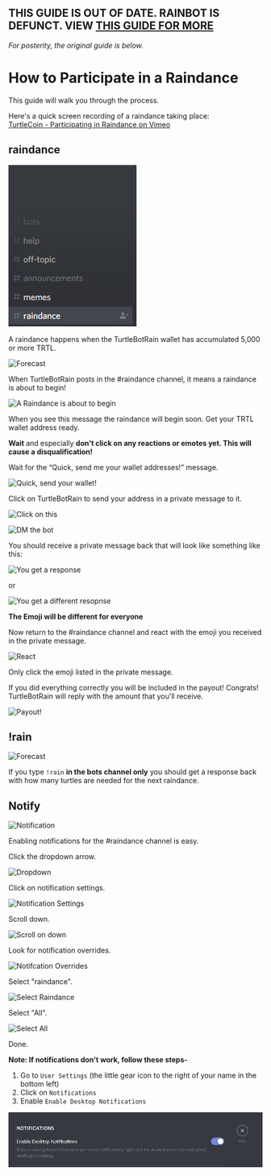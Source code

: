 ## THIS GUIDE IS OUT OF DATE. RAINBOT IS DEFUNCT. VIEW [THIS GUIDE FOR MORE](RainBorg-Wat-Dat)

*For posterity, the original guide is below.*



# How to Participate in a Raindance

This guide will walk you through the process.

Here's a quick screen recording of a raindance taking place:  
[TurtleCoin - Participating in Raindance on Vimeo](https://vimeo.com/258816694)

## raindance

![Raindance Channel](images/raindance/rain1.jpg)

A raindance happens when the TurtleBotRain wallet has accumulated 5,000 or more TRTL.

![Forecast](C:/Users/user/Documents/pages/production/docs/guides/images/raindance/forecast.jpg)

When TurtleBotRain posts in the #raindance channel, it means a raindance is about to begin!

![A Raindance is about to begin](C:/Users/user/Documents/pages/production/docs/guides/images/raindance/tuttut.jpg)

When you see this message the raindance will begin soon.
Get your TRTL wallet address ready.

**Wait** and especially **don't click on any reactions or emotes yet. This will cause a disqualification!**

Wait for the “Quick, send me your wallet addresses!” message.

![Quick, send your wallet!](C:/Users/user/Documents/pages/production/docs/guides/images/raindance/quick_rain.jpg)

Click on TurtleBotRain to send your address in a private message to it.

![Click on this](C:/Users/user/Documents/pages/production/docs/guides/images/raindance/turtlebotrain.jpg)

![DM the bot](C:/Users/user/Documents/pages/production/docs/guides/images/raindance/pm_bot.jpg)

You should receive a private message back that will look like something like this:

![You get a response](C:/Users/user/Documents/pages/production/docs/guides/images/raindance/respo1.jpg)

or

![You get a different resopnse](C:/Users/user/Documents/pages/production/docs/guides/images/raindance/respo2.jpg)

**The Emoji will be different for everyone**

Now return to the #raindance channel and react with the emoji you received in the private message.

![React](C:/Users/user/Documents/pages/production/docs/guides/images/raindance/react.jpg)

Only click the emoji listed in the private message.

If you did everything correctly you will be included in the payout! Congrats!
TurtleBotRain will reply with the amount that you'll receive.

![Payout!](C:/Users/user/Documents/pages/production/docs/guides/images/raindance/payout.jpg)





## !rain

![Forecast](C:/Users/user/Documents/pages/production/docs/guides/images/raindance/forecast.jpg)

If you type `!rain` **in the bots channel only** you should get a response back with how many turtles are needed for the next raindance.

## Notify

![Notification](C:/Users/user/Documents/pages/production/docs/guides/images/raindance/notify.jpg)

Enabling notifications for the #raindance channel is easy.

Click the dropdown arrow.

![Dropdown](C:/Users/user/Documents/pages/production/docs/guides/images/raindance/notify1.jpg)

Click on notification settings.

![Notification Settings](C:/Users/user/Documents/pages/production/docs/guides/images/raindance/notify2.jpg)

Scroll down.

![Scroll on down](C:/Users/user/Documents/pages/production/docs/guides/images/raindance/notify3.jpg)

Look for notification overrides.

![Notifcation Overrides](C:/Users/user/Documents/pages/production/docs/guides/images/raindance/notify4.jpg)

Select "raindance".

![Select Raindance](C:/Users/user/Documents/pages/production/docs/guides/images/raindance/notify5.jpg)

Select "All".

![Select All](C:/Users/user/Documents/pages/production/docs/guides/images/raindance/notify6.jpg)

Done.

**Note: If notifications don't work, follow these steps-**

1. Go to `User Settings` (the little gear icon to the right of your name in the bottom left)
2. Click on `Notifications`
3. Enable `Enable Desktop Notifications`

![desktopnotify](images/raindance/notif.png)